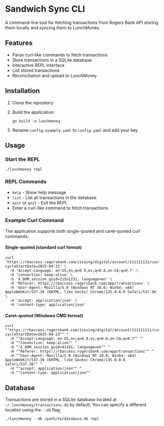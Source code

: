 # Sandwich Sync CLI

A command-line tool for fetching transactions from Rogers Bank API storing them locally and syncing them to LunchMoney.

## Features

- Parse curl-like commands to fetch transactions
- Store transactions in a SQLite database
- Interactive REPL interface
- List stored transactions
- Reconciliation and upload to LunchMoney

## Installation

1. Clone the repository
2. Build the application:

   ```
   go build -o lunchmoney
   ```
3. Rename `config.example.yaml` to `config.yaml` and add your key

## Usage

### Start the REPL

```
./lunchmoney repl
```

### REPL Commands

- `help` - Show help message
- `list` - List all transactions in the database
- `exit` or `quit` - Exit the REPL
- Enter a curl-like command to fetch transactions

### Example Curl Command

The application supports both single-quoted and caret-quoted curl commands:

#### Single-quoted (standard curl format)

```
curl 'https://rbaccess.rogersbank.com/issuing/digital/account/111111111/customer/00000000/activity?cycleStartDate=2025-04-23' \
  -H 'Accept-Language: en-US,en;q=0.9,es;q=0.8,en-CA;q=0.7' \
  -H 'Connection: keep-alive' \
  -b 'X_DOM_session_guid=215o1231; language=en' \
  -H 'Referer: https://rbaccess.rogersbank.com/app/transactions' \
  -H 'User-Agent: Mozilla/5.0 (Windows NT 10.0; Win64; x64) AppleWebKit/537.36 (KHTML, like Gecko) Chrome/135.0.0.0 Safari/537.36' \
  -H 'accept: application/json' \
  -H 'content-type: application/json'
```

#### Caret-quoted (Windows CMD format)

```
curl ^"https://rbaccess.rogersbank.com/issuing/digital/account/111111111/customer/00000000/activity?cycleStartDate=2025-04-23^" ^
  -H ^"Accept-Language: en-US,en;q=0.9,es;q=0.8,en-CA;q=0.7^" ^
  -H ^"Connection: keep-alive^" ^
  -b ^"X_DOM_session_guid=41241; language=en^" ^
  -H ^"Referer: https://rbaccess.rogersbank.com/app/transactions^" ^
  -H ^"User-Agent: Mozilla/5.0 (Windows NT 10.0; Win64; x64) AppleWebKit/537.36 (KHTML, like Gecko) Chrome/135.0.0.0 Safari/537.36^" ^
  -H ^"accept: application/json^" ^
  -H ^"content-type: application/json^"
```

## Database

Transactions are stored in a SQLite database located at `~/.lunchmoney/transactions.db` by default. You can specify a different location using the `--db` flag:

```
./lunchmoney --db /path/to/database.db repl
```